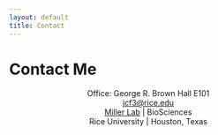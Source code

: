 ```yaml
---
layout: default
title: Contact
---
```


<div id="contact">
  <h1 class="pageTitle">Contact Me</h1>
  <div class="post">
    
   <center class="intro">Office: George R. Brown Hall E101 </center>
   <center class="intro"><a href="mailto:jcf3@rice.edu">jcf3@rice.edu</a></center>
   <center><a href="http://www.owlnet.rice.edu/~tm9/">Miller Lab</a> | BioSciences</center>
   <center>Rice University | Houston, Texas</center>

  </div>
</div>
